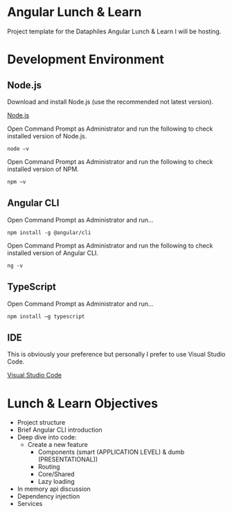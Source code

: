 # Angular Lunch & Learn
Project template for the Dataphiles Angular Lunch &amp; Learn I will be hosting.

# Development Environment

## Node.js

Download and install Node.js (use the recommended not latest version).

[Node.js](https://nodejs.org/en/)

Open Command Prompt as Administrator and run the following to check installed version of Node.js.

```
node –v
```

Open Command Prompt as Administrator and run the following to check installed version of NPM.

```
npm –v
```

## Angular CLI

Open Command Prompt as Administrator and run...

```
npm install -g @angular/cli
```

Open Command Prompt as Administrator and run the following to check installed version of Angular CLI.

```
ng -v
```

## TypeScript

Open Command Prompt as Administrator and run...

```
npm install –g typescript
```

## IDE

This is obviously your preference but personally I prefer to use Visual Studio Code. 

[Visual Studio Code](https://code.visualstudio.com/)

# Lunch & Learn Objectives

* Project structure
* Brief Angular CLI introduction
*	Deep dive into code:
    *	Create a new feature
        * Components (smart (APPLICATION LEVEL) & dumb (PRESENTATIONAL))
        * Routing
        * Core/Shared
        *	Lazy loading    
* In memory api discussion
*	Dependency injection
*	Services

